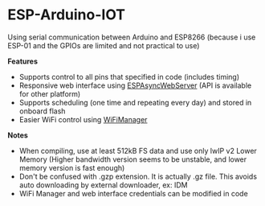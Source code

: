 # ESP-Arduino-IOT

Using serial communication between Arduino and ESP8266 (because i use  ESP-01 and the GPIOs are limited and not practical to use)

 
**Features** 

* Supports control to all pins that specified in code (includes timing)
* Responsive web interface using [ESPAsyncWebServer](https://github.com/me-no-dev/ESPAsyncWebServer) (API is available for other platform)
* Supports scheduling (one time and repeating every day) and stored in onboard flash
* Easier WiFi control using [WiFiManager](https://github.com/tzapu/WiFiManager)

**Notes** 

* When compiling, use at least 512kB FS data  and use only lwIP v2 Lower Memory (Higher bandwidth version seems to be unstable, and lower memory version is fast enough)
* Don't be confused with .gzp extension. It is actually .gz file. This avoids auto downloading by external downloader, ex: IDM
* WiFi Manager and web interface credentials can be modified in code